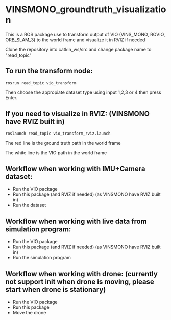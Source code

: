 # VINSMONO_groundtruth_visualization

This is a ROS package use to transform output of VIO (VINS_MONO, ROVIO, ORB_SLAM_3) to the world frame and visualize it in RVIZ if needed

Clone the repository into catkin_ws/src and change package name to "read_topic"

## To run the transform node:
```
rosrun read_topic vio_transform
```

Then choose the appropiate dataset type using input 1,2,3 or 4 then press Enter.

## If you need to visualize in RVIZ: (VINSMONO have RVIZ built in)
```
roslaunch read_topic vio_transform_rviz.launch
```

The red line is the ground truth path in the world frame

The white line is the VIO path in the world frame

## Workflow when working with IMU+Camera dataset:

- Run the VIO package
- Run this package (and RVIZ if needed) (as VINSMONO have RVIZ built in)
- Run the dataset

## Workflow when working with live data from simulation program:

- Run the VIO package
- Run this package (and RVIZ if needed) (as VINSMONO have RVIZ built in)
- Run the simulation program

## Workflow when working with drone: (currently not support init when drone is moving, please start when drone is stationary)

- Run the VIO package
- Run this package
- Move the drone
